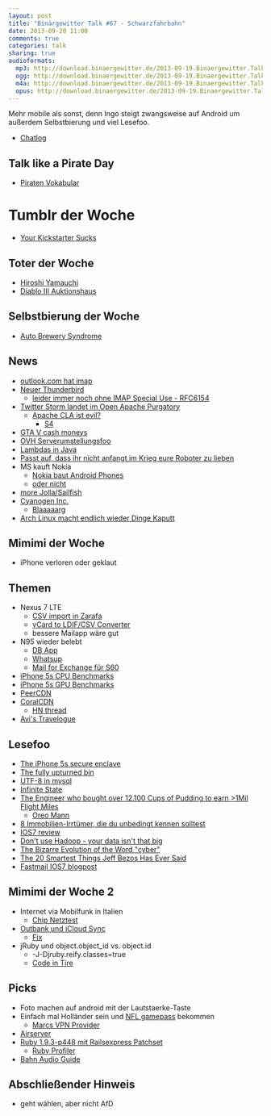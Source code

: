 ```yaml
---
layout: post
title: "Binärgewitter Talk #67 - Schwarzfahrbahn"
date: 2013-09-20 11:00
comments: true
categories: talk
sharing: true
audioformats:
  mp3: http://download.binaergewitter.de/2013-09-19.Binaergewitter.Talk.67.mp3
  ogg: http://download.binaergewitter.de/2013-09-19.Binaergewitter.Talk.67.ogg
  m4a: http://download.binaergewitter.de/2013-09-19.Binaergewitter.Talk.67.m4a
  opus: http://download.binaergewitter.de/2013-09-19.Binaergewitter.Talk.67.opus
---
```

Mehr mobile als sonst, denn Ingo steigt zwangsweise auf Android um außerdem Selbstbierung und viel Lesefoo.

* [Chatlog](http://xenim.imake.io/chatlog/binaergewitter-BGT067 )

## Talk like a Pirate Day

- [Piraten Vokabular]( http://wiki.piratenpartei.de/Piraten-Vokabular )

# Tumblr der Woche

- [Your Kickstarter Sucks]( http://yourkickstartersucks.tumblr.com/ )

## Toter der Woche

- [Hiroshi Yamauchi]( http://www.bbc.co.uk/news/technology-24160150 )
- [Diablo III Auktionshaus]( http://www.theverge.com/2013/9/17/4742120/blizzard-shutting-down-diablo-iii-auction-houses )

## Selbstbierung der Woche

- [Auto Brewery Syndrome]( http://www.npr.org/blogs/thesalt/2013/09/17/223345977/auto-brewery-syndrome-apparently-you-can-make-beer-in-your-gut?ft=1&f=1001 )

## News

- [outlook.com hat imap]( http://blogs.office.com/b/microsoft-outlook/archive/2013/09/12/outlook-com-now-with-imap.aspx )
- [Neuer Thunderbird](http://www.heise.de/newsticker/meldung/Thunderbird-24-Eine-neue-Version-des-Mail-Clients-1960224.html )
    * [leider immer noch ohne IMAP Special Use - RFC6154](http://www.rfc-editor.org/rfc/rfc6154.txt )
- [Twitter Storm landet im Open Apache Purgatory]( http://wiki.apache.org/incubator/StormProposal )
  * [Apache CLA ist evil?]( https://www.taoeffect.com/blog/2013/09/the-apache-contributors-license-agreement-is-very-dangerous/ )
    * [S4]( http://incubator.apache.org/s4/ )
- [GTA V cash moneys]( http://variety.com/2013/digital/news/grand-theft-auto-v-earns-800-million-in-a-day-more-than-worldwide-haul-of-man-of-steel-1200616706/ )
- [OVH Serverumstellungsfoo]( http://forum.ovh.co.uk/showpost.php?p=54520&postcount=1 )
- [Lambdas in Java]( http://cr.openjdk.java.net/~briangoetz/lambda/lambda-state-final.html )
- [ Passt auf, dass ihr nicht anfangt im Krieg eure Roboter zu lieben ]( http://www.washington.edu/news/2013/09/17/emotional-attachment-to-robots-could-affect-outcome-on-battlefield/ )
- MS kauft Nokia
   * [Nokia baut Android Phones](http://www.golem.de/news/prototypen-nokia-arbeitet-weiter-an-lumia-smartphone-mit-android-1309-101692.html )
   * [oder nicht](http://www.teltarif.de/nokia-lumia-android-smartphone/news/52541.html )
- [more Jolla/Sailfish]( http://jollatides.com/2013/09/19/jolla-specs-updated-pre-order-and-other-news/ )
- [Cyanogen Inc.](http://www.heise.de/newsticker/meldung/CyanogenMod-ist-jetzt-eine-Firma-1960895.html )
    * [Blaaaaarg]( http://www.cyanogenmod.org/blog/a_new_chapter )
- [Arch Linux macht endlich wieder Dinge Kaputt]( https://www.archlinux.org/news/deprecation-of-etcsysctlconf/ )

## Mimimi der Woche

- iPhone verloren oder geklaut

## Themen

- Nexus 7 LTE
    - [CSV import in Zarafa](http://www.zarafa.com/wiki/index.php/CSV_contact_import_script )
    - [vCard to LDIF/CSV Converter](http://labs.brotherli.ch/vcfconvert/index.php )
    - bessere Mailapp wäre gut
- N95 wieder belebt
    - [DB App](http://store.ovi.com/content/30177 )
    - [Whatsup](http://store.ovi.com/content/62616 )
    - [Mail for Exchange für S60](http://store.ovi.com/content/5919 )
- [iPhone 5s CPU Benchmarks]( http://www.anandtech.com/show/7335/the-iphone-5s-review/5 )
- [iPhone 5s GPU Benchmarks]( http://www.anandtech.com/show/7335/the-iphone-5s-review/7 )
- [PeerCDN]( https://peercdn.com/ )
- [CoralCDN]( http://www.coralcdn.org/ )
    * [HN thread]( https://news.ycombinator.com/item?id=6404354 )
- [Avi's Travelogue]( http://storify.com/mislav/avdis-travelogue )

## Lesefoo

- [The iPhone 5s secure enclave]( https://www.quora.com/Apple-Secure-Enclave/What-is-Apple%E2%80%99s-new-Secure-Enclave-and-why-is-it-important )
- [The fully upturned bin]( http://viewsourcecode.org/why/hacking/theFullyUpturnedBin.html )
- [UTF-8 in mysql]( http://mathiasbynens.be/notes/mysql-utf8mb4 )
- [Infinite State]( http://www.randsinrepose.com/archives/2013/08/26/infinite_state.html )
- [The Engineer who bought over 12.100 Cups of Pudding to earn >1Mil Flight Miles]( http://www.todayifoundout.com/index.php/2013/09/engineer-bought-12100-cups-pudding-earn-1-25-million-air-miles/ )
    * [Oreo Mann]( http://www.geekologie.com/2013/02/man-builds-machine-to-remove-the-creme-f.php )
- [8 Immobilien-Irrtümer, die du unbedingt kennen solltest]( http://zendepot.de/8-immobilien-irrtuemer-teil-1/ )
- [IOS7 review](http://arstechnica.com/apple/2013/09/ios-7-thoroughly-reviewed/ )
- [Don't use Hadoop - your data isn't that big]( http://www.chrisstucchio.com/blog/2013/hadoop_hatred.html )
- [The Bizarre Evolution of the Word "cyber"]( http://io9.com/today-cyber-means-war-but-back-in-the-1990s-it-mean-1325671487 )
- [The 20 Smartest Things Jeff Bezos Has Ever Said]( http://www.fool.com/investing/general/2013/09/09/the-25-smartest-things-jeff-bezos-has-ever-said.aspx )
- [Fastmail IOS7 blogpost]( http://blog.fastmail.fm/2013/09/17/ios-7-mail-app-uses-multi-folder-body-searches-by-default/ )


## Mimimi der Woche 2

- Internet via Mobilfunk in Italien
    * [Chip Netztest]( http://www.chip.de/artikel/Der-haerteste-Handy-Netztest-Deutschlands-Telekom-Vodafone-O2-und-E-Plus-im-Test_63944005.html )
- [Outbank und iCloud Sync]( http://www.outbank.de/update-2-2-2-app-haengt-bei-start-icloud-service/ )
    * [Fix]( http://www.outbank.de/faqs/wie-kann-ich-die-icloud-reaktivieren/ )
- jRuby und object.object_id vs. object.id
    *  -J-Djruby.reify.classes=true
    *  [Code in Tire]( https://github.com/karmi/tire/blob/master/lib/tire/index.rb#L489 )


## Picks

- Foto machen auf android mit der Lautstaerke-Taste
- Einfach mal Holländer sein und [NFL gamepass](https://gamepass.nfl.com/) bekommen
    - [Marcs VPN Provider](https://www.privateinternetaccess.com/pages/buy-vpn/MSEEGER001 )
- [Airserver]( http://www.airserver.com/ )
- [Ruby 1.9.3-p448 mit Railsexpress Patchset]( https://gist.github.com/dschweisguth/5904248 )
    * [Ruby Profiler]( https://github.com/ruby-prof/ruby-prof )
- [Bahn Audio Guide](http://www.bahn.de/regional/view/regionen/bawue/spezial2/swb_audioguide.shtml )

## Abschließender Hinweis

* geht wählen, aber nicht AfD
